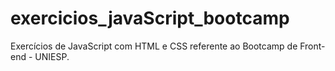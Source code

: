 # exercicios_javaScript_bootcamp
Exercícios de JavaScript com HTML e CSS referente ao Bootcamp de Front-end - UNIESP.
